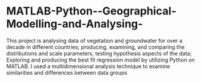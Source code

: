 # MATLAB-Python--Geographical-Modelling-and-Analysing-
This project is analysing data of vegetation and groundwater for over a decade in different countries; producing, examining, and comparing the distributions and scale parameters, testing hypothesis aspects of the data; Exploring and producing the best fit regression model by utilizing Python on MATLAB. I used a multidimensional analysis technique to examine similarities and differences between data groups
